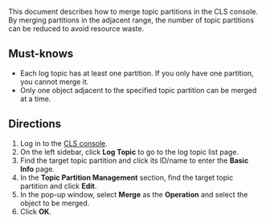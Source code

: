 This document describes how to merge topic partitions in the CLS console. By merging partitions in the adjacent range, the number of topic partitions can be reduced to avoid resource waste.

## Must-knows

- Each log topic has at least one partition. If you only have one partition, you cannot merge it.
- Only one object adjacent to the specified topic partition can be merged at a time.

## Directions

1. Log in to the [CLS console](https://console.cloud.tencent.com/cls/overview).
2. On the left sidebar, click **Log Topic** to go to the log topic list page.
3. Find the target topic partition and click its ID/name to enter the **Basic Info** page.
4. In the **Topic Partition Management** section, find the target topic partition and click **Edit**.
6. In the pop-up window, select **Merge** as the **Operation** and select the object to be merged.
5. Click **OK**.

